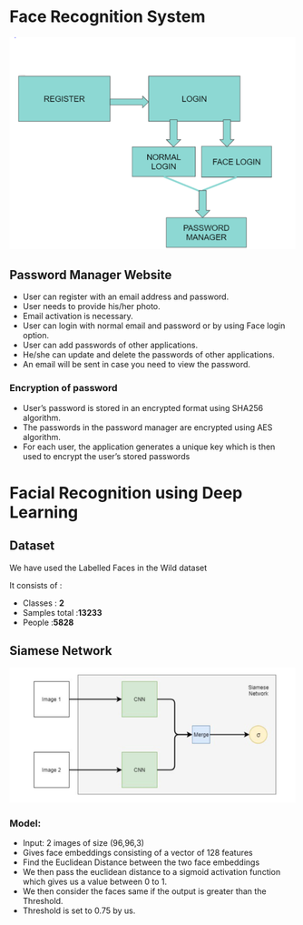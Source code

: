 # Face Recognition System

![Model Architecture](readme/Capture1.PNG)

## Password Manager Website

- User can register with an email address and password.
- User needs to provide his/her photo.
- Email activation is necessary.
- User can login with normal email and password or by using Face login option.
- User can add passwords of other applications.
- He/she can update and delete the passwords of other applications.
- An email will be sent in case you need to view the password.

### Encryption of password

- User’s password is stored in an encrypted format using SHA256 algorithm.
- The passwords in the password manager are encrypted using AES algorithm.
- For each user, the application generates a unique key which is then used to encrypt the user’s stored passwords

# Facial Recognition using Deep Learning

## Dataset
We have used the Labelled Faces in the Wild dataset

It consists of :
- Classes : **2**
- Samples total :**13233**
- People :**5828**

## Siamese Network

![Architecture](readme/Capture.PNG)

### Model:
- Input: 2 images of size (96,96,3)
- Gives face embeddings consisting of a vector of 128 features
- Find the Euclidean Distance between the two face embeddings
- We then pass the euclidean distance to a sigmoid activation function which gives us a value between 0 to 1.
- We then consider the faces same if the output is greater than the Threshold.
- Threshold is set to 0.75 by us.

